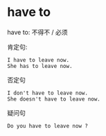# have to

have to: 不得不 / 必须



肯定句:
```text
I have to leave now.
She has to leave now.
```


否定句
```text
I don't have to leave now.
She doesn't have to leave now.
```


疑问句
```text
Do you have to leave now ?
```